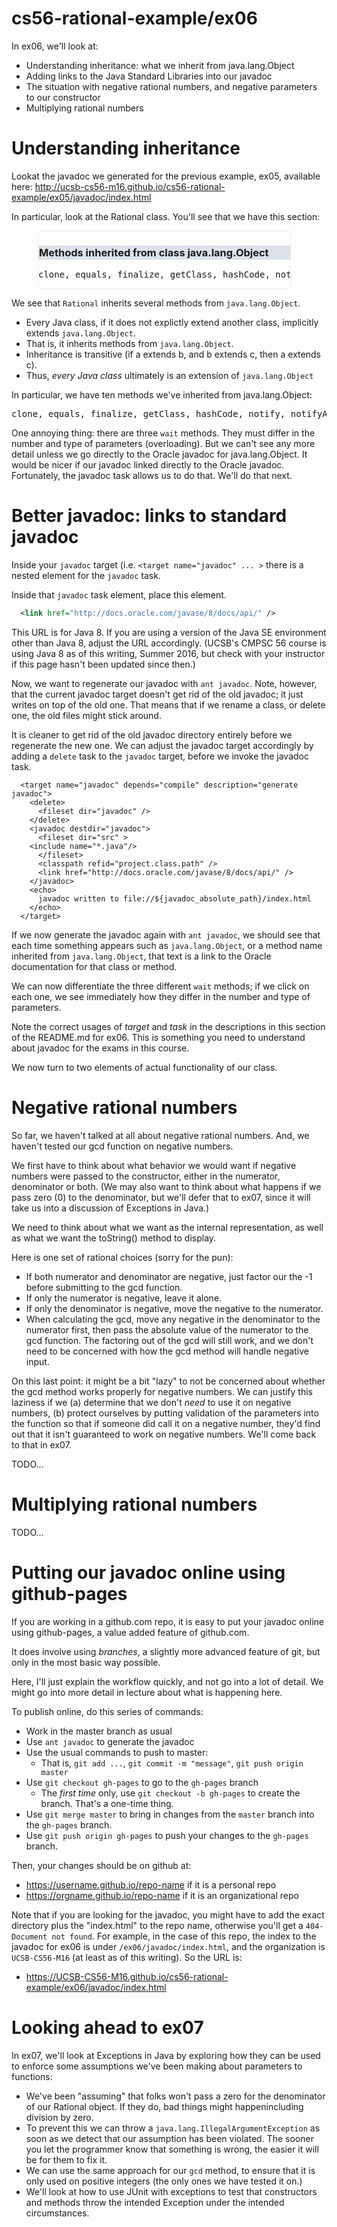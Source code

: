# cs56-rational-example/ex06


In ex06, we'll look at:

* Understanding inheritance: what we inherit from java.lang.Object
* Adding links to the Java Standard Libraries into our javadoc
* The situation with negative rational numbers, and negative parameters to our constructor
* Multiplying rational numbers

# Understanding inheritance

Lookat the javadoc we generated for the previous example, ex05,
available here: http://ucsb-cs56-m16.github.io/cs56-rational-example/ex05/javadoc/index.html

In particular, look at the Rational class.   You'll see that we have this section:

<div style="margin-left:3em; border: 1px solid #eee; width:80%;">
<h3 style="background-color: #dee3e9; border: 1px solid #d0d9e0;"> Methods inherited from class java.lang.Object </h3>
<pre>clone, equals, finalize, getClass, hashCode, notify, notifyAll, wait, wait, wait</pre>
</div>

We see that `Rational` inherits several methods from `java.lang.Object`.

* Every Java class, if it does not explictly extend another class, implicitly extends `java.lang.Object`.
* That is, it inherits methods from `java.lang.Object`.
* Inheritance is transitive (if a extends b, and b extends c, then a extends c).
* Thus, *every Java class* ultimately is an extension of `java.lang.Object`

In particular, we have ten methods we've inherited from java.lang.Object:

<pre>clone, equals, finalize, getClass, hashCode, notify, notifyAll, wait, wait, wait</pre>

One annoying thing: there are three `wait` methods.  They must differ in the number and type of parameters (overloading).
But we can't see any more detail unless we go directly to the Oracle javadoc for java.lang.Object.  It would be nicer
if our javadoc linked directly to the Oracle javadoc.  Fortunately, the javadoc task allows us to do that.  We'll do that next.

# Better javadoc: links to standard javadoc

Inside your `javadoc` target (i.e. `<target name="javadoc" ... >`  there is a nested element for the `javadoc` task.

Inside that `javadoc` task element, place this element. 

```xml
  <link href="http://docs.oracle.com/javase/8/docs/api/" />       
```

This URL is for Java 8.  If you are using a version of the Java SE
environment other than Java 8, adjust the URL accordingly.  (UCSB's
CMPSC 56 course is using Java 8 as of this writing, Summer 2016, but
check with your instructor if this page hasn't been updated since
then.)

Now, we want to regenerate our javadoc with `ant javadoc`.
Note, however, that the current javadoc target doesn't get rid of the
old javadoc; it just writes on top of the old one.  That means that if
we rename a class, or delete one, the old files might stick around.

It is cleaner to get rid of the old javadoc directory entirely before
we regenerate the new one.  We can adjust the javadoc target accordingly
by adding a `delete` task to the `javadoc` target, before we invoke
the javadoc task.

```
  <target name="javadoc" depends="compile" description="generate javadoc">
    <delete>
      <fileset dir="javadoc" />
    </delete>
    <javadoc destdir="javadoc">
      <fileset dir="src" >
	<include name="*.java"/>
      </fileset>
      <classpath refid="project.class.path" />
      <link href="http://docs.oracle.com/javase/8/docs/api/" />          
    </javadoc>
    <echo>
      javadoc written to file://${javadoc_absolute_path}/index.html
    </echo> 
  </target>

```

If we now generate the javadoc again with `ant javadoc`, we should see that
each time something appears such as `java.lang.Object`, or a method name
inherited from `java.lang.Object`, that text is a link to the Oracle documentation
for that class or method.

We can now differentiate the three different `wait` methods; if we click on each one,
we see immediately how they differ in the number and type of parameters.

Note the correct usages of *target* and *task* in the descriptions
in this section of the README.md for ex06.   This
is something you need to understand about javadoc
for the exams in this course.

We now turn to two elements of actual functionality of our class.

# Negative rational numbers

So far, we haven't talked at all about negative rational numbers. And, we haven't tested our gcd function on negative numbers.

We first have to think about what behavior we would want if negative numbers were passed to the constructor, either in the numerator,
denominator or both.   (We may also want to think about what happens if we pass zero (0) to the denominator, but we'll defer that to
ex07, since it will take us into a discussion of Exceptions in Java.)

We need to think about what we want as the internal representation, as well as what we want the toString() method to display.

Here is one set of rational choices (sorry for the pun):

* If both numerator and denominator are negative, just factor our the -1 before submitting to the gcd function.
* If only the numerator is negative, leave it alone.
* If only the denominator is negative, move the negative to the numerator.
* When calculating the gcd, move any negative in the denominator to the numerator first, then pass the absolute value of the numerator to the gcd function.   The factoring out of the gcd will still work, and we don't need to be concerned with how the gcd method will handle negative input.

On this last point: it might be a bit "lazy" to not be concerned about whether the gcd method works properly for negative numbers. We can
justify this laziness if we (a) determine that we don't *need* to use it on negative numbers, (b) protect ourselves by putting validation of the parameters into the function so that if someone did call it on a negative number, they'd find out that it isn't guaranteed to work on negative numbers.  We'll come back to that in ex07.

TODO...

# Multiplying rational numbers

TODO...


# Putting our javadoc online using github-pages

If you are working in a github.com repo, it is easy to put your javadoc online using github-pages, a value added feature of github.com.

It does involve using *branches*, a slightly more advanced feature of git, but only in the most basic way possible.

Here, I'll just explain the workflow quickly, and not go into a lot of detail.     We might go into more detail in lecture about what
is happening here.

To publish online, do this series of commands:

* Work in the master branch as usual
* Use `ant javadoc` to generate the javadoc
* Use the usual commands to push to master:
    * That is, `git add ...`,  `git commit -m "message"`, `git push origin master` 
* Use `git checkout gh-pages` to go to the `gh-pages` branch
    * The *first time* only, use `git checkout -b gh-pages` to create the branch.  That's a one-time thing.
* Use `git merge master` to bring in changes from the `master` branch into the `gh-pages` branch.
* Use `git push origin gh-pages` to push your changes to the `gh-pages` branch.

Then, your changes should be on github at:
*  <https://username.github.io/repo-name> if it is a personal repo
*  <https://orgname.github.io/repo-name> if it is an organizational repo

Note that if you are looking for the javadoc, you might have to add the exact directory plus the "index.html" to the repo name, otherwise you'll get a `404-Document not found`.   For example, in the case of this repo, the index to the javadoc for ex06 is under `/ex06/javadoc/index.html`, and the organization is `UCSB-CS56-M16` (at least as of this writing). So the URL is:

* <https://UCSB-CS56-M16.github.io/cs56-rational-example/ex06/javadoc/index.html>


# Looking ahead to ex07

In ex07, we'll look at Exceptions in Java by exploring how they can be used to enforce some assumptions we've been making about parameters to functions:
* We've been "assuming" that folks won't pass a zero for the denominator of our Rational object.  If they do, bad things might happenincluding division by zero.
* To prevent this we can throw a `java.lang.IllegalArgumentException` as soon as we detect that our assumption has been violated. The sooner you let the programmer know that something is wrong, the easier it will be for them to fix it.
* We can use the same approach for our `gcd` method, to ensure that it is only used on positive integers (the only ones we have tested it on.)
* We'll look at how to use JUnit with exceptions to test that constructors and methods throw the intended Exception under the intended circumstances.


